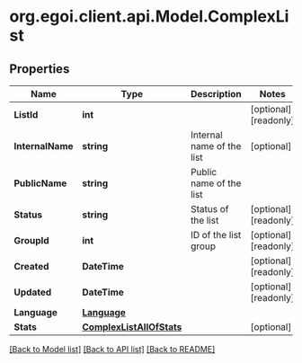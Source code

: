
# org.egoi.client.api.Model.ComplexList

## Properties

Name | Type | Description | Notes
------------ | ------------- | ------------- | -------------
**ListId** | **int** |  | [optional] [readonly] 
**InternalName** | **string** | Internal name of the list | [optional] 
**PublicName** | **string** | Public name of the list | 
**Status** | **string** | Status of the list | [optional] [readonly] 
**GroupId** | **int** | ID of the list group | [optional] [readonly] 
**Created** | **DateTime** |  | [optional] [readonly] 
**Updated** | **DateTime** |  | [optional] [readonly] 
**Language** | [**Language**](Language.md) |  | 
**Stats** | [**ComplexListAllOfStats**](ComplexListAllOfStats.md) |  | [optional] 

[[Back to Model list]](../README.md#documentation-for-models)
[[Back to API list]](../README.md#documentation-for-api-endpoints)
[[Back to README]](../README.md)

